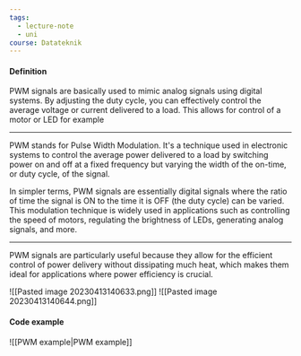 ```yaml
---
tags:
  - lecture-note
  - uni
course: Datateknik
---
```

#### Definition
PWM signals are basically used to mimic analog signals using digital systems. By adjusting the duty cycle, you can effectively control the average voltage or current delivered to a load. This allows for control of a motor or LED for example
***
PWM stands for Pulse Width Modulation. It's a technique used in electronic systems to control the average power delivered to a load by switching power on and off at a fixed frequency but varying the width of the on-time, or duty cycle, of the signal.

In simpler terms, PWM signals are essentially digital signals where the ratio of time the signal is ON to the time it is OFF (the duty cycle) can be varied. This modulation technique is widely used in applications such as controlling the speed of motors, regulating the brightness of LEDs, generating analog signals, and more.
***
PWM signals are particularly useful because they allow for the efficient control of power delivery without dissipating much heat, which makes them ideal for applications where power efficiency is crucial.

![[Pasted image 20230413140633.png]]
![[Pasted image 20230413140644.png]]

#### Code example
![[PWM example|PWM example]]